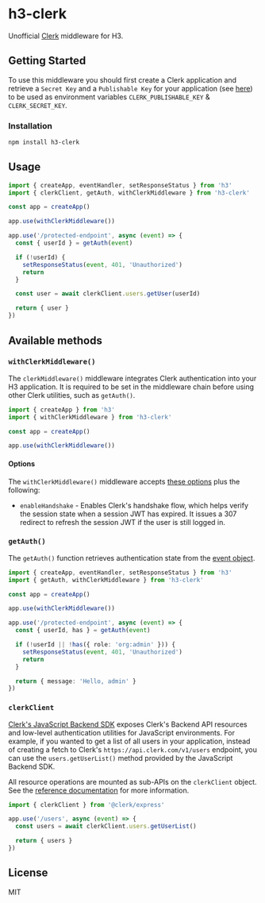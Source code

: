 # h3-clerk

Unofficial [Clerk](https://clerk.com/) middleware for H3.

## Getting Started

To use this middleware you should first create a Clerk application and retrieve a `Secret Key` and a `Publishable Key` for your application (see [here](https://clerk.com/docs/reference/node/getting-started)) to be used as environment variables `CLERK_PUBLISHABLE_KEY` & `CLERK_SECRET_KEY`.

### Installation

```bash
npm install h3-clerk
```

## Usage

```ts
import { createApp, eventHandler, setResponseStatus } from 'h3'
import { clerkClient, getAuth, withClerkMiddleware } from 'h3-clerk'

const app = createApp()

app.use(withClerkMiddleware())

app.use('/protected-endpoint', async (event) => {
  const { userId } = getAuth(event)

  if (!userId) {
    setResponseStatus(event, 401, 'Unauthorized')
    return
  }

  const user = await clerkClient.users.getUser(userId)

  return { user }
})
```

## Available methods

### `withClerkMiddleware()`

The `clerkMiddleware()` middleware integrates Clerk authentication into your H3 application. It is required to be set in the middleware chain before using other Clerk utilities, such as `getAuth()`.

```ts
import { createApp } from 'h3'
import { withClerkMiddleware } from 'h3-clerk'

const app = createApp()

app.use(withClerkMiddleware())
```

#### Options

The `withClerkMiddleware()` middleware accepts [these options](https://clerk.com/docs/references/nextjs/clerk-middleware#clerk-middleware-options) plus the following:

- `enableHandshake` - Enables Clerk's handshake flow, which helps verify the session state when a session JWT has expired. It issues a 307 redirect to refresh the session JWT if the user is still logged in.

### `getAuth()`

The `getAuth()` function retrieves authentication state from the [event object](https://h3.unjs.io/guide/event).

```ts
import { createApp, eventHandler, setResponseStatus } from 'h3'
import { getAuth, withClerkMiddleware } from 'h3-clerk'

const app = createApp()

app.use(withClerkMiddleware())

app.use('/protected-endpoint', async (event) => {
  const { userId, has } = getAuth(event)

  if (!userId || !has({ role: 'org:admin' })) {
    setResponseStatus(event, 401, 'Unauthorized')
    return
  }

  return { message: 'Hello, admin' }
})
```

### `clerkClient`

[Clerk's JavaScript Backend SDK](https://clerk.com/docs/references/backend/overview) exposes Clerk's Backend API resources and low-level authentication utilities for JavaScript environments. For example, if you wanted to get a list of all users in your application, instead of creating a fetch to Clerk's `https://api.clerk.com/v1/users` endpoint, you can use the `users.getUserList()` method provided by the JavaScript Backend SDK.

All resource operations are mounted as sub-APIs on the `clerkClient` object. See the [reference documentation](https://clerk.com/docs/references/backend/overview#usage) for more information.

```ts
import { clerkClient } from '@clerk/express'

app.use('/users', async (event) => {
  const users = await clerkClient.users.getUserList()

  return { users }
})
```

## License

MIT
